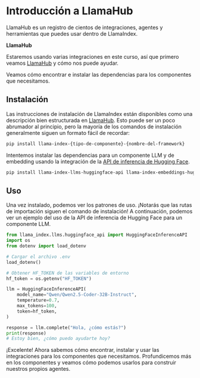 # Introducción a LlamaHub

LlamaHub es un registro de cientos de integraciones, agentes y herramientas que puedes usar dentro de LlamaIndex.

**LlamaHub**

Estaremos usando varias integraciones en este curso, así que primero veamos [LlamaHub](https://llamahub.ai/) y cómo nos puede ayudar.

Veamos cómo encontrar e instalar las dependencias para los componentes que necesitamos.

## Instalación

Las instrucciones de instalación de LlamaIndex están disponibles como una descripción bien estructurada en [LlamaHub](https://llamahub.ai/). Esto puede ser un poco abrumador al principio, pero la mayoría de los comandos de instalación generalmente siguen un formato fácil de recordar:

```bash
pip install llama-index-{tipo-de-componente}-{nombre-del-framework}
```

Intentemos instalar las dependencias para un componente LLM y de embedding usando la integración de la [API de inferencia de Hugging Face](https://llamahub.ai/l/llms/llama-index-llms-huggingface-api?from=llms ).

```bash
pip install llama-index-llms-huggingface-api llama-index-embeddings-huggingface
```

## Uso

Una vez instalado, podemos ver los patrones de uso. ¡Notarás que las rutas de importación siguen el comando de instalación! A continuación, podemos ver un ejemplo del uso de la API de inferencia de Hugging Face para un componente LLM.

```python
from llama_index.llms.huggingface_api import HuggingFaceInferenceAPI
import os
from dotenv import load_dotenv

# Cargar el archivo .env
load_dotenv()

# Obtener HF_TOKEN de las variables de entorno
hf_token = os.getenv("HF_TOKEN")

llm = HuggingFaceInferenceAPI(
    model_name="Qwen/Qwen2.5-Coder-32B-Instruct",
    temperature=0.7,
    max_tokens=100,
    token=hf_token,
)

response = llm.complete("Hola, ¿cómo estás?")
print(response)
# Estoy bien, ¿cómo puedo ayudarte hoy?
```

¡Excelente! Ahora sabemos cómo encontrar, instalar y usar las integraciones para los componentes que necesitamos. Profundicemos más en los componentes y veamos cómo podemos usarlos para construir nuestros propios agentes.
